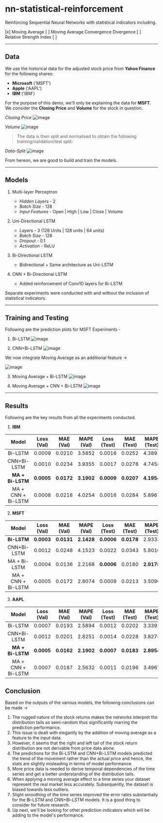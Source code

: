 # nn-statistical-reinforcement
Reinforcing Sequential Neural Networks with statistical indicators including.

[x] Moving Average
[ ] Moving Average Convergence Divergence
[ ] Relative Strength Index
[ ] 

***

## Data

We use the historical data for the adjusted stock price from **Yahoo Finance** for the following shares:

- **Microsoft** ('MSFT')
- **Apple**     ('AAPL')
- **IBM**       ('IBM')

For the purpose of this demo, we'll only be explaining the data for **MSFT**. We consider the **Closing Price** and **Volume** for the stock in question.


*Closing Price*
![image](src/cp.png)

*Volume*
![image](src/vol.png)

> The data is then split and normalised to obtain the following training/validation/test split:

*Data-Split*
![image](src/datasplit.png)

From hereon, we are good to build and train the models.

***
## Models

1. Multi-layer Perceptron
    - *Hidden Layers* - 2
    - *Batch Size* - 128
    - *Input Features* - Open | High | Low | Close | Volume

2. Uni-Directional LSTM
    - *Layers* - 3 (128 Units | 128 units | 64 units)
    - *Batch Size* - 128
    - *Dropout* - 0.1
    - *Activation* - ReLU

3. Bi-Directional LSTM
    - Bidirectional + Same architecture as Uni-LSTM

4. CNN + Bi-Directional LSTM
    - Added reinforcement of Conv1D layers for Bi-LSTM

Separate experiments were conducted with and without the inclusion of statistical indicators.
***

## Training and Testing

Following are the prediction plots for MSFT Experiments -

1. Bi-LSTM
![image](src/bl.png)

2. CNN+Bi-LSTM
![image](src/cnn+bl.png)

We now integrate Moving Average as an additional feature ->

![image](src/cpma.png)

3. Moving Average + Bi-LSTM
![image](src/ma+bl.png)

4. Moving Average + CNN + Bi-LSTM
![image](src/ma+cnn+bl.png)

***

## Results

Following are the key results from all the experiments conducted.

1. **IBM** 

|        Model       | Loss (Val) | MAE (Val) | MAPE (Val) | Loss (Test) | MAE (Test) | MAPE (Test) |
|:------------------:|------------|-----------|------------|-------------|------------|-------------|
| Bi-LSTM            | 0.0009     | 0.0210    | 3.5852     | 0.0016      | 0.0252     | 4.3891      |
| CNN+Bi-LSTM        | 0.0010     | 0.0234    | 3.9355     | 0.0017      | 0.0278     | 4.7458      |
| **MA + Bi-LSTM**   | **0.0005** |**0.0172** | **3.1902** | **0.0009**  | **0.0207** | **4.1954**  |
| MA + CNN + Bi-LSTM | 0.0008     | 0.0218    | 4.0254     | 0.0016      | 0.0284     | 5.8967      |

2. **MSFT**

|        Model       | Loss (Val) | MAE (Val) | MAPE (Val) | Loss (Test) | MAE (Test) | MAPE (Test) |
|:------------------:|------------|-----------|------------|-------------|------------|-------------|
| **Bi-LSTM**        | **0.0003** | **0.0131**| **2.1428** | **0.0006**  | **0.0178** | 2.9333      |
| CNN+Bi-LSTM        | 0.0012     | 0.0248    | 4.1523     | 0.0022      | 0.0343     | 5.8016      |
| MA + Bi-LSTM       | 0.0004     | 0.0136    | 2.2168     | **0.0006**  | 0.0180     | **2.9178**  |
| MA + CNN + Bi-LSTM | 0.0005     | 0.0172    | 2.8074     | 0.0009      | 0.0213     | 3.5096      |

3. **AAPL**

|        Model       | Loss (Val) | MAE (Val) | MAPE (Val) | Loss (Test) | MAE (Test) | MAPE (Test) |
|:------------------:|------------|-----------|------------|-------------|------------|-------------|
| Bi-LSTM            | 0.0007     | 0.0193    | 2.5894     | 0.0012      | 0.0202     | 3.3391      |
| CNN+Bi-LSTM        | 0.0012     | 0.0201    | 2.8251     | 0.0014      | 0.0228     | 3.8274      |
| **MA + Bi-LSTM**   | **0.0005** |**0.0162** | **2.1902** | **0.0007**  | **0.0183** | **2.8954**  |
| MA + CNN + Bi-LSTM | 0.0007     | 0.0187    | 2.5632     | 0.0011      | 0.0196     | 3.4967      |


## Conclusion

Based on the outputs of the various models, the following conclusions can be made ->

1. The rugged nature of the stock returns makes the networks interpret the distribution tails as semi-random thus significantly marring the prediction performance.
2. This issue is dealt with elegantly by the addition of moving average as a feature to the input data.
3. However, it seems that the right and left tail of the stock return distribution are not derivable from price data alone.
4. The predictions for the Bi-LSTM and CNN+Bi-LSTM models predicted the trend of the movement rather than the actual price and hence, the stats are slightly misleading in terms of model performance.
5. More price data is needed to derive temporal dependencies of the time series and get a better understanding of the distribution tails.
6. When applying a moving average effect to a time series your dataset represent the real market less accurately. Subsequently, the dataset is biased towards less outliers.
7. Slight smoothing of the time series improved the error rates substantially for the Bi-LSTM and CNN+Bi-LSTM models. It is a good thing to consider for future research.
8. Up next, we'll be looking for other prediction indicators which will be adding to the model's performance.
